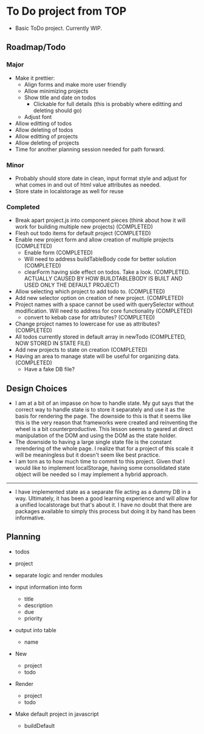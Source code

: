 # To Do project from TOP

- Basic ToDo project. Currently WIP.

## Roadmap/Todo

### Major

- Make it prettier:
  - Align forms and make more user friendly
  - Allow minimizing projects
  - Show title and date on todos
    - Clickable for full details (this is probably where editting and deleting should go)
  - Adjust font
- Allow editting of todos
- Allow deleting of todos
- Allow editting of projects
- Allow deleting of projects
- Time for another planning session needed for path forward.

### Minor

- Probably should store date in clean, input format style and adjust for what comes in and out of html value attributes as needed.
- Store state in localstorage as well for reuse

### Completed

- Break apart project.js into component pieces (think about how it will work for building multiple new projects) (COMPLETED)
- Flesh out todo items for default project (COMPLETED)
- Enable new project form and allow creation of multiple projects (COMPLETED)
  - Enable form (COMPLETED)
  - Will need to address buildTableBody code for better solution (COMPLETED)
  - clearForm having side effect on todos. Take a look. (COMPLETED. ACTUALLY CAUSED BY HOW BUILDTABLEBODY IS BUILT AND USED ONLY THE DEFAULT PROJECT)
- Allow selecting which project to add todo to. (COMPLETED)
- Add new selector option on creation of new project. (COMPLETED)
- Project names with a space cannot be used with querySelector without modification. Will need to address for core functionality (COMPLETED)
  - convert to kebab case for attributes? (COMPLETED)
- Change project names to lowercase for use as attributes? (COMPLETED)
- All todos currently stored in default array in newTodo (COMPLETED, NOW STORED IN STATE FILE)
- Add new projects to state on creation (COMPLETED)
- Having an area to manage state will be useful for organizing data. (COMPLETED)
  - Have a fake DB file?

## Design Choices

- I am at a bit of an impasse on how to handle state. My gut says that the correct way to handle state is to store it separately and use it as the basis for rendering the page. The downside to this is that it seems like this is the very reason that frameworks were created and reinventing the wheel is a bit counterproductive. This lesson seems to geared at direct manipulation of the DOM and using the DOM as the state holder.
- The downside to having a large single state file is the constant rerendering of the whole page. I realize that for a project of this scale it will be meaningless but it doesn't seem like best practice.
- I am torn as to how much time to commit to this project. Given that I would like to implement localStorage, having some consolidated state object will be needed so I may implement a hybrid approach.

---

- I have implemented state as a separate file acting as a dummy DB in a way. Ultimately, it has been a good learning experience and will allow for a unified localstorage but that's about it. I have no doubt that there are packages available to simply this process but doing it by hand has been informative.

## Planning

- todos
- project
- separate logic and render modules
- input information into form
  - title
  - description
  - due
  - priority
- output into table
  - name
- New
  - project
  - todo
- Render

  - project
  - todo

- Make default project in javascript
  - buildDefault
